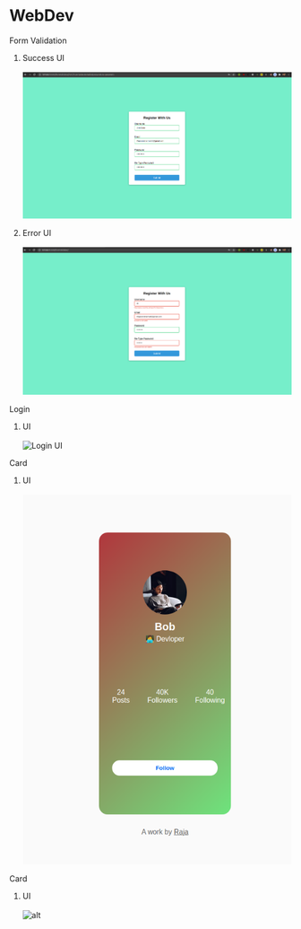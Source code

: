 # WebDev

Form Validation
1. Success UI \
    \
 ![success example](src/success.png "success image")

2. Error UI \
   \
![Error example](src/error.png "error image")

Login

1. UI \
   \
![Login UI](src/login.gif)

Card
1. UI \
   \
   ![alt](src/card.png)

Card
1. UI \
   \
   ![alt](src/scroll.gif)
